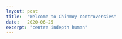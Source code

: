 ```yaml
---
layout: post
title:  "Welcome to Chinmoy controversies"
date:   2020-06-25
excerpt: "centre indepth human"
---
```

